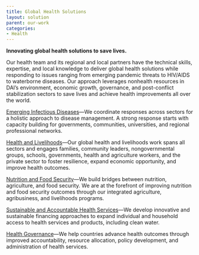 ```yaml
---
title: Global Health Solutions
layout: solution
parent: our-work
categories:
- Health
---
```


**Innovating global health solutions to save lives.**

Our health team and its regional and local partners have the technical skills, expertise, and local knowledge to deliver global health solutions while responding to issues ranging from emerging pandemic threats to HIV/AIDS to waterborne diseases. Our approach leverages nonhealth resources in DAI’s environment, economic growth, governance, and post-conflict stabilization sectors to save lives and achieve health improvements all over the world.

[Emerging Infectious Diseases](/our-work/solutions/emerging-infectious-diseases/)—We coordinate responses across sectors for a holistic approach to disease management. A strong response starts with capacity building for governments, communities, universities, and regional professional networks.

[Health and Livelihoods](/our-work/solutions/health-and-livelihoods/)—Our global health and livelihoods work spans all sectors and engages families, community leaders, nongovernmental groups, schools, governments, health and agriculture workers, and the private sector to foster resilience, expand economic opportunity, and improve health outcomes.

[Nutrition and Food Security](/our-work/solutions/nutrition-and-food-security/)—We build bridges between nutrition, agriculture, and food security. We are at the forefront of improving nutrition and food security outcomes through our integrated agriculture, agribusiness, and livelihoods programs.

[Sustainable and Accountable Health Services](/our-work/solutions/sustainable-and-accountable-health/)—We develop innovative and sustainable financing approaches to expand individual and household access to health services and products, including clean water.

[Health Governance](/our-work/solutions/health-governance/)—We help countries advance health outcomes through improved accountability, resource allocation, policy development, and administration of health services.
